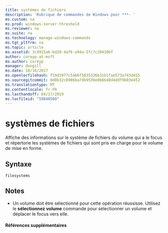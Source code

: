 ```yaml
---
title: systèmes de fichiers
description: 'Rubrique de commandes de Windows pour ***- '
ms.custom: na
ms.prod: windows-server-threshold
ms.reviewer: na
ms.suite: na
ms.technology: manage-windows-commands
ms.tgt_pltfrm: na
ms.topic: article
ms.assetid: 3c4915a6-bd20-4af6-a94a-5fc7c20410bf
author: coreyp-at-msft
ms.author: coreyp
manager: dongill
ms.date: 10/16/2017
ms.openlocfilehash: f19d1977c5a66f5835326b31b1fae573af43d455
ms.sourcegitcommit: 0d0b32c8986ba7db9536e0b8648d4ddf9b03e452
ms.translationtype: MT
ms.contentlocale: fr-FR
ms.lasthandoff: 04/17/2019
ms.locfileid: "59848560"
---
```

# <a name="filesystems"></a>systèmes de fichiers



Affiche des informations sur le système de fichiers du volume qui a le focus et répertorie les systèmes de fichiers qui sont pris en charge pour le volume de mise en forme.

## <a name="syntax"></a>Syntaxe

```
filesystems
```

## <a name="remarks"></a>Notes

-   Un volume doit être sélectionné pour cette opération réussisse. Utilisez le **sélectionnez volume** commande pour sélectionner un volume et déplacer le focus vers elle.

#### <a name="additional-references"></a>Références supplémentaires

